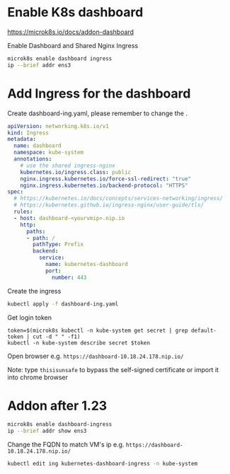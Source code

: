 
# Enable K8s dashboard

https://microk8s.io/docs/addon-dashboard

Enable Dashboard and Shared Nginx Ingress

```bash
microk8s enable dashboard ingress
ip --brief addr ens3
```

# Add Ingress for the dashboard

Create dashboard-ing.yaml, please remember to change the <yourvmip>.

```yaml
apiVersion: networking.k8s.io/v1
kind: Ingress
metadata:
  name: dashboard
  namespace: kube-system
  annotations:
    # use the shared ingress-nginx
    kubernetes.io/ingress.class: public
    nginx.ingress.kubernetes.io/force-ssl-redirect: "true"
    nginx.ingress.kubernetes.io/backend-protocol: "HTTPS"
spec:
  # https://kubernetes.io/docs/concepts/services-networking/ingress/
  # https://kubernetes.github.io/ingress-nginx/user-guide/tls/
  rules:
  - host: dashboard-<yourvmip>.nip.io
    http:
      paths:
      - path: /
        pathType: Prefix
        backend:
          service:
            name: kubernetes-dashboard
            port:
              number: 443
```

Create the ingress  
```bash
kubectl apply -f dashboard-ing.yaml
```

Get login token  
```  
token=$(microk8s kubectl -n kube-system get secret | grep default-token | cut -d " " -f1)
kubectl -n kube-system describe secret $token
```

Open browser e.g. `https://dashboard-10.18.24.178.nip.io/`

Note: type `thisisunsafe` to bypass the self-signed certificate or import it into chrome browser

# Addon after 1.23

```bash
microk8s enable dashboard-ingress
ip --brief addr show ens3
```
Change the FQDN to match VM's ip e.g. `https://dashboard-10.18.24.178.nip.io/`
```bash
kubectl edit ing kubernetes-dashboard-ingress -n kube-system
```
